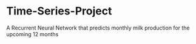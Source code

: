 # Time-Series-Project
A Recurrent Neural Network that predicts monthly milk production for the upcoming 12 months
